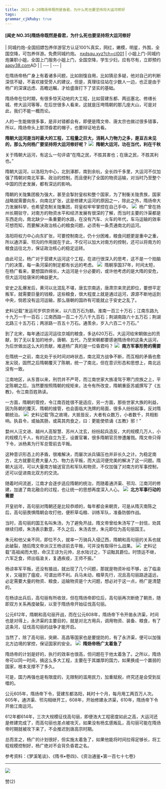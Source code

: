 ```yaml
---
title: 2021-8-20隋炀帝既然是昏君，为什么死也要坚持将大运河修好 
tags: 
grammar_cjkRuby: true
---
```



#### [闻史 NO.35]隋炀帝既然是昏君，为什么死也要坚持将大运河修好

| 同城约炮-全国招嫖包养伴游官方认证100%真实，网红，嫩模，明星，外围，全国空降，可包养伴游。免费同城约炮。
[nxdsqu.xyz?ch=cl001](https://nxdsqu.xyz/?ch=cl001) | 小姐上门-同城约炮兼职小姐，全国上门服务小姐上门，全国空降，学生少妇，应有尽有，立即预约
[aapy38.com](https://aapy38.com/)AD |
| --- | --- |

在隋炀帝杨广身上有着诸多问题，比如刚愎自用，比如猜忌多疑，他对自己的判断深信不疑，不喜欢接受旁人的建议，但是，真理往往站在少数人一边，也正是由于杨广的深谋远虑、高瞻远瞩，才给盛唐打下了坚实的基础。

隋炀帝在位时期，有很多惊天动地的大工程，比如营建东都、两巡塞北、修缮长城、修大运河等等，在后世很多人看来，这就是压垮隋朝的那几座大山，可是对此，我们不能一概而论。

人的一生能做很多事，是非对错都会有，即便是隋文帝、唐太宗也做过很多错事，所以，隋炀帝头上那顶昏君的帽子，也要辩证地去看。

**隋朝大运河是当时最大的工程，工程量之巨大，消耗人力物力之多，是亘古未见的，那么为何杨广要坚持将大运河修好呢？**
![](https://p.pstatp.com/origin/pgc-image/e3aee849471448058e979388e0f2bd1a) 
**隋朝大运河，功在当代，利在千秋**

关于隋朝大运河，有这么一句评语“在隋之民，不胜其害也；在唐之民，不胜其利也。”

隋朝大运河，以洛阳为中心，北到涿郡，南到余杭，全长四千多里，大运河不仅加强了隋朝对南北军事、政治的控制，而且便利了全国的物资运输，对当时乃至整个中国的历史发展，都有深远的影响。

隋朝的关陇集团极为强大，甚至会掣肘皇权和整个国家，为了制衡关陇贵族，国家战略就需要向东，向南北扩张，这是修建大运河的原因之一，除此之外，隋炀帝大力发展科举，也希望克制关陇集团，将皇权牢牢掌控在自己手中。
![](https://p.pstatp.com/origin/pgc-image/d06cd80d1d61401ca618821b7dcfbcd5) 
杨广曾在扬州长期驻守，对南方的物资水平和经济发展有很深的了解，而当时主要的汴渠都是东西走向，南北缺少一条重要的水路，在没有汽车、火车的年代，车马运输的效率可想而知，而要解决政治核心的粮食问题，必须有一条贯通南北的运河。

洛阳将权力中心向东扩张，可要控制南北，仍十分困难，粮食问题更是重中之重，所以通济渠、邗沟的作用就在于此，不仅可以加大对南方的控制，还可以将南方的粮食运往北方，保证政治核心的稳定运转。

由此可见，杨广对于营建大运河这个工程，在进行很深入的思考，这不是一个拍脑门的决策，每一条河渠的制定都有长远的考虑。
![](https://p.pstatp.com/origin/pgc-image/057e104388ef4acabafd4279d35183b8) 
隋朝享国37年，时间太短，在杨广看来，要想国祚绵长，大运河是十分必要的，或许他考虑的是大隋的安危，但大运河给唐宋的裨益更大。

安史之乱爆发后，黄河以北混乱不堪，唐玄宗南逃，唐肃宗来灵武即位，要想平定叛军，就需要巨量的钱粮，这些粮食，很大程度上就是通过运河，源源不断地运到中央，倘若没有运河运输，那么唐朝的国祚有可能就止于安史之乱了。

史料记载“发运司岁供京师米，以六百万石为额。淮南一百三十万石；江南东路九十九万一千一百石；江南西路一百二十万八千九百石；荆湖南路六十五万石；荆湖北路三十五万石；两浙路一百五十万石。通羡余，岁入六百二十万石。”

到了北宋，每年通过运河运往京城的粮食，多达620万石，大运河给宋朝做出的贡献，到了无以复加的地步。唐朝、五代，乃至宋朝都要感谢隋炀帝的这条大运河，为后世做出这么大的贡献，难道杨广真的是一位昏君吗？
![](https://p.pstatp.com/origin/pgc-image/5149c0ad22714b159a464c4911c53304) 
**南方军事形势的需要**

在隋统一之前，南北处于长时间对峙状态，南北双方战争不断，而互相的矛盾也愈发尖锐，固然之后隋朝覆灭了陈朝，统一了南北，但在意识形态和思想上，南北远没有一致。

江南地区，从东晋以来，刑罚并不严苛，而江南世家大族凌驾于寒门庶族之上，平定陈朝之后，当然要按照隋朝的规矩来，法令有所改变，隋朝重臣苏威撰写了《五教》，令江南百姓熟读。

一方面，隋朝的管控，令江南百姓很不是适应，另一方面，那些世家大族的利益，因为陈朝的覆灭、隋朝的接管，也会面临大洗牌的局面，很多人纷纷起事，反对隋朝统治。
![](https://p.pstatp.com/origin/pgc-image/8d4fb4fb2627420ba2895ce0222dafac) 
史料记载“陈之故境，大抵皆反，大者有众数万，小者数千，共相影响。执县令，或抽其肠，或脔其肉食之，曰：更能使侬诵《五教》邪！”

婺州人汪文进、越州人高智慧、苏州人沈玄，纷纷起兵造反，大的规模几万人，小的规模几千人，有的还自立为王，设置官署，很多隋朝官员惨遭屠戮。隋文帝只得下令，派杨素为行军总管前去平叛。

这种意识形态上的矛盾，很难解决，而屡次派兵镇压也并非长久之计。为稳定南方，北方就要花费大量人力、物力去平叛，而大运河便完美的解决了这一问题。隋朝大运河，可以大量南方输送官员和军队和物资，不仅加强了对南方的军事控制，还可以促进南北双方的交流。

随着时间流逝，江南才会逐步适应隋朝的统治，而随着通济渠、邗沟、江南河的修建，加速了南北融合的过程，也让统一的思想再度深入人心。
![](https://p.pstatp.com/origin/pgc-image/b4e3fef1674c462da2d822ec659be4a2) 
**北方军事行动的需要**

开皇初年，高句丽对隋朝还是比较恭顺的，每年都会来朝贡，可是从隋灭南陈之后，高句丽畏惧隋朝会攻打他，便积草屯粮、训练军队，准备防御作战。

当时，高句丽的国王名叫朱汤，为了避免开战，隋文帝曾给朱汤写了一封信，劝其继续归顺，朱汤表示歉意，不久之后，朱汤去世，朱元即位为高句丽国王。

朱元和他父亲不同，即位不久，就率一万骑兵入侵辽西，隋朝和高句丽的关系也就此破裂，随后隋文帝派汉王杨谅前去平叛，可并没有取得什么战果。
![](https://p.pstatp.com/origin/pgc-image/27b18de1490b44a5871c08b53f499256) 
史料记载“高祖闻而大怒，命汉王谅为元帅，总水陆讨之，下诏黜其爵位。时馈运不继，六军乏食，师出临渝关，复遇疾疫，王师不振。”

杨谅率军平叛，还没有接战，就出现了几个问题，那就是物资补给不够，出了临渝关，又碰到了瘟疫，可谓出师不利。兵马未动，粮草先行，况且高句丽路途遥远，必定需要大量的物资、粮食，运输物资是个大问题，想必对于这一点，杨广是清楚的。

在杨谅出兵后，高句丽有所收敛，但在隋炀帝即位后，高句丽再次断绝了朝贡，随即双方关系再度破裂，以至于隋炀帝开始征伐高句丽。

公元612年，隋朝和高句丽开战，而在公元608年，隋炀帝下令开凿永济渠，时间也是对得上，永济渠的主要目的，就是对北方用兵，调用物资、装备、粮食，有了这条河，征伐高句丽的战争才能开启。

当然了，除了高句丽，突厥、高昌等国家也是要提防的，有了永济渠，便可以加强北方边境的掌控，保证国家的安全。
![](https://p.pstatp.com/origin/pgc-image/f1aa18d64d63491da709d30ae445ed49) 
**隋炀帝杨广太着急了**

隋炀帝的计划是好的，执行的效率也很高，但问题在于他太着急了。之所以，隋炀帝可以同一时间，搞这么多大工程，主要在于其雄厚的国力，如果换成一个羸弱的国家，根本支撑不了多久。

可是，国力再强也是有限度的，无限制的滥用民力，加重赋税，终究还是会受到反噬的。

公元605年，隋炀帝下令，营建东都洛阳，耗时十个月，每月用工两百万人次。605年，通济渠、邗沟相继开工，608年，开始修建永济渠，610年，隋炀帝下令开凿江南运河。

612年都614年，三次大规模征伐高句丽，即便浩大工程密度如此之高，大运河还是修建完成了，而高句丽也差点被攻灭，如果没有杨玄感叛乱，高句丽可能在隋炀帝时期就被攻下来了，不会推迟到唐高宗时期。

总而言之，杨广的计划很好，但实施太着急了，如果他能将时间拉得足够长，将工程规模控制好，杨广绝对不会背负昏君之名。

参考资料：《梦溪笔谈》、《隋书•卷四》、《资治通鉴•第一百七十七卷》

* * *

![](https://p.pstatp.com/origin/pgc-image/2ce10bd73e22425194b847de2910d067) 

赞(2)